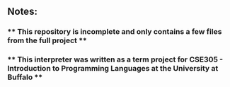 ## Notes:
### ** This repository is incomplete and only contains a few files from the full project **
### ** This interpreter was written as a term project for CSE305 - Introduction to Programming Languages at the University at Buffalo **
